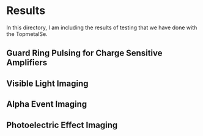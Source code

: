 # Results

In this directory, I am including the results of testing that we have done with the TopmetalSe.

## Guard Ring Pulsing for Charge Sensitive Amplifiers

## Visible Light Imaging

## Alpha Event Imaging

## Photoelectric Effect Imaging


